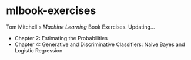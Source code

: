# mlbook-exercises
Tom Mitchell's *Machine Learning* Book Exercises.
Updating...
+ Chapter 2: Estimating the Probabilities
+ Chapter 4: Generative and Discriminative Classifiers: Naive Bayes and Logistic Regression
